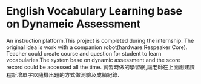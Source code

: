 English Vocabulary Learning base on Dynameic Assessment
===
An instruction platform.This project is completed during the internship.
The original idea is work with a companion robot(hardware:Respeaker Core).
Teacher could create course and question for student to learn vocabularies.The system base on dynamic assessment and the score record could be accessed all the time. 
實習時做的學習網,讓老師在上面創建課程新增單字以隨機出題的方式做測驗及成績紀錄.
